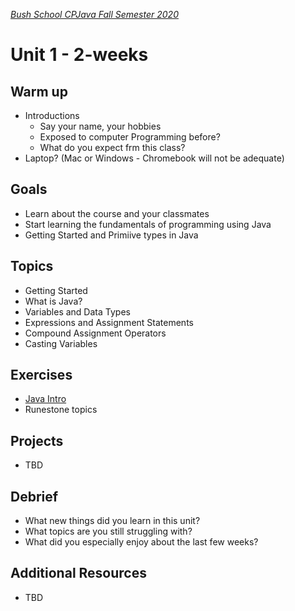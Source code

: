 [_Bush School CPJava Fall Semester 2020_](https://chandrunarayan.github.io/cpjava/)

# Unit 1 - 2-weeks

## Warm up
* Introductions
  * Say your name, your hobbies
  * Exposed to computer Programming before?
  * What do you expect frm this class?
* Laptop? (Mac or Windows - Chromebook will not be adequate)

## Goals
* Learn about the course and your classmates
* Start learning the fundamentals of programming using Java
* Getting Started and Primiive types in Java

## Topics
* Getting Started
* What is Java?
* Variables and Data Types
* Expressions and Assignment Statements
* Compound Assignment Operators
* Casting Variables

## Exercises
* [Java Intro](JavaBasics.html)
* Runestone topics


## Projects
* TBD

## Debrief
* What new things did you learn in this unit?
* What topics are you still struggling with?
* What did you especially enjoy about the last few weeks?

## Additional Resources
* TBD
